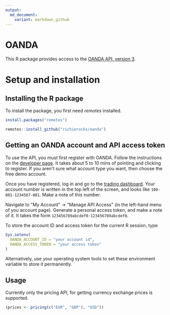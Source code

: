 ```yaml
---
output:
  md_document:
    variant: markdown_github
---
```


<!-- README.md is generated from README.Rmd. Please edit that file -->



# OANDA

This R package provides access to the [OANDA API, version 3](http://developer.oanda.com/rest-live-v20/introduction).


# Setup and installation

## Installing the R package


To install the package, you first need *remotes* installed.


```r
install.packages("remotes")
```


```r
remotes::install_github("richierocks/oanda")
```

## Getting an OANDA account and API access token

To use the API, you must first register with OANDA. Follow the instructions on the [developer page](http://developer.oanda.com/rest-live-v20/introduction). It takes about 5 to 10 mins of pointing and clicking to register. If you aren't sure what account type you want, then choose the free demo account.

Once you have registered, log in and go to the [trading dashboard](https://trade.oanda.com). Your account number is written in the top left of the screen, and looks like `100-001-1234567-001`. Make a note of this number.

Navigate to "My Account" -> "Manage API Access" (in the left-hand menu of you account page). Generate a personal access token, and make a note of it. It takes the form `123456789abcdef0-123456789abcdef0`.

To store the account ID and access token for the current R session, type

```r
Sys.setenv(
  OANDA_ACCOUNT_ID = "your account id",
  OANDA_ACCESS_TOKEN = "your access token"
)
```

Alternatively, use your operating system tools to set these environment variable to store it permanently.

## Usage

Currently only the pricing API, for getting currency exchange prices is supported. 

```r
(prices <- pricing(c("EUR", "GBP"), "USD"))
```
